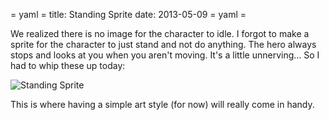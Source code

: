 = yaml =
title: Standing Sprite
date: 2013-05-09
= yaml =

We realized there is no image for the character to idle. I forgot to make a sprite for the character to just stand and not do anything. The hero always stops and looks at you when you aren't moving. It's a little unnerving... So I had to whip these up today:

![Standing Sprite](/images/posts/018-01-standing-sprites.png)

This is where having a simple art style (for now) will really come in handy.


